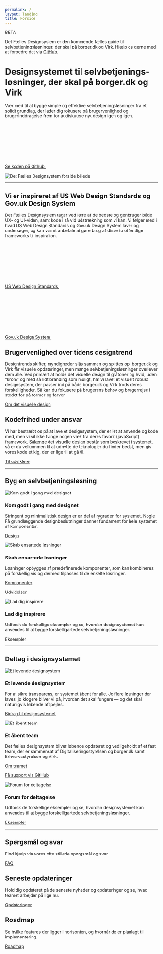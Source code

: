 ```yaml
---
permalink: /
layout: landing
title: Forside
---
```


<div class="alert alert-info" role="alert" aria-label="Styleguiden er gået i beta">
  <div class="alert-body">
      <p class="alert-heading">BETA</p>
      <p class="alert-text">Det Fælles Designsystem er den kommende fælles guide til selvbetjeningsløsninger, der skal på borger.dk og Virk. Hjælp os gerne med at forbedre det via <a href="https://github.com/detfaellesdesignsystem/dkfds-components">GitHub</a>.</p>
  </div>
</div>

<div class="row">
  <div class="col-12 col-md-5">
    <h1 class="mt-0">Designsystemet til selvbetjenings&shy;løsninger, der skal på borger.dk og Virk</h1>
    <p class="font-lead">
      Vær med til at bygge simple og effektive selvbetjeningsløsninger fra et solidt grundlag, der lader dig fokusere på brugervenlighed og brugerinddragelse frem for at diskutere nyt design igen og igen.
    </p>  
    <p>
      <a href="https://github.com/detfaellesdesignsystem/dkfds-components" class="icon-link">
        Se koden på Github
        <svg class="icon-svg"><use xlink:href="#open-in-new"></use></svg>
      </a>
    </p>
    <!--<p>
      <a href="#">
        Download designfilerne
      </a>
    </p>-->
  </div>
  <div class="col-12 col-md-7">
    <img src="{{ site.baseurl }}/img/descriptionimages/forsidebillede.png" alt="Det Fælles Designsystem forside billede" class="d-none d-md-block">
  </div>
</div>

<hr class="my-6">

<h2>Vi er inspireret af US Web Design Standards og Gov.uk Design System</h2>
<p class="font-lead">Det Fælles Designsystem tager ved lære af de bedste og genbruger både UX- og UI-viden, samt kode i så vid udstrækning som vi kan. Vi følger med i hvad US
Web Design Standards og Gov.uk Design System laver og undersøger, og kan varmt anbefale at gøre brug af disse to offentlige frameworks til inspiration.</p>
<p>
  <a href="https://v2.designsystem.digital.gov/" class="icon-link">
    US Web Design Standards
    <svg class="icon-svg"><use xlink:href="#open-in-new"></use></svg>
  </a>
</p>
<p>
  <a href="https://design-system.service.gov.uk/" class="icon-link">
    Gov.uk Design System
    <svg class="icon-svg"><use xlink:href="#open-in-new"></use></svg>
  </a>
</p>

<h2 >Brugervenlighed over tidens designtrend</h2>
<p class="font-lead">Designtrends skifter, myndigheder slås sammen og splittes op, borger.dk og Virk får visuelle opdateringer, men mange selvbetjeningsløsninger overlever dem alle. Ved primært at holde det visuelle design til gråtoner og hvid, uden “krom” og med så lidt branding som muligt, har vi lavet et visuelt robust designsystem, der passer ind på både borger.dk og Virk trods deres forskelligheder. Så kan du fokusere på brugerens behov og brugerrejse i stedet for på former og farver.</p>
<p>
  <a href="/dkfds-docs/design/visueltdesign/"> 
    Om det visuelle design
  </a>
</p>

<h2>Kodefrihed under ansvar</h2>
<p class="font-lead">Vi har bestræbt os på at lave et designsystem, der er let at anvende og kode med, men vi vil ikke tvinge nogen væk fra deres favorit (javaScript) framework. Sålænge det visuelle design består som beskrevet i systemet, så er du velkommen til at udnytte de teknologier du finder bedst, men giv vores kode et kig, den er lige til at gå til.</p>
<p>
  <a href="#"> 
    Til udviklere
  </a>
</p>

<hr class="my-6">

<h2>Byg en selvbetjeningsløsning</h2>
<div class="row">
  <div class="col-12 col-md-4">
    <div class="demo-img-container demo-img-container--turquoise">
      <img src="{{ site.baseurl }}/img/descriptionimages/format-line-style.svg" alt="Kom godt i gang med designet">
    </div>
    <h3 class="h4">Kom godt i gang med designet</h3>
    <p>Stringent og minimalistisk design er en del af rygraden for systemet. Nogle Få grundlæggende designbeslutninger danner fundament for hele systemet af komponenter.</p>
    <p><a href="/dkfds-docs/design/">Design</a></p>
  </div>
  <div class="col-12 col-md-4">
    <div class="demo-img-container demo-img-container--orange">
      <img src="{{ site.baseurl }}/img/descriptionimages/puzzle-outline.svg" alt="Skab ensartede løsninger">
    </div>
    <h3 class="h4">Skab ensartede løsninger</h3>
    <p>Løsninger opbygges af prædefinerede komponenter, som kan kombineres på forskellig vis og dermed tilpasses til de enkelte løsninger.</p>
    <p><a href="/dkfds-docs/komponenter/">Komponenter</a></p>
    <p><a href="/dkfds-docs/udvidelser/">Udvidelser</a></p>
  </div>
  <div class="col-12 col-md-4">
    <div class="demo-img-container demo-img-container--purple">
      <img src="{{ site.baseurl }}/img/descriptionimages/monitor-dashboard.svg" alt="Lad dig inspirere">
    </div>
    <h3 class="h4">Lad dig inspirere</h3>
    <p>Udforsk de forskellige eksempler og se, hvordan designsystemet kan anvendes til at bygge forskelligartede selvbetjeningsløsninger.</p>
    <p><a href="/dkfds-docs/eksempler/">Eksempler</a></p>
  </div>
</div>
<!--
<hr class="my-6">
-->
<!--<h2>Selvevaluer om din selvbetjeningsløsnings lever op til designkravene</h2>
<p>Selvevaluer om du overholder designsystemet, og se hvilke krav der gælder for selvbetjeningsløsninger, der skal på borger.dk og Virk.</p>
<p><a href="/dkfds-docs/krav/">Se om du lever op til kravet om brug af designsystemet</a></p>
-->
<hr class="my-6">

<h2>Deltag i designsystemet</h2>
<div class="row">
  <div class="col-12 col-md-4">
    <div class="demo-img-container demo-img-container--violet">
      <img src="{{ site.baseurl }}/img/descriptionimages/outline-share.svg" alt="Et levende designsystem">
    </div>
    <h3 class="h4">Et levende designsystem</h3>
    <p>For at sikre transparens, er systemet åbent for alle. Jo flere løsninger der laves, jo klogere bliver vi på, hvordan det skal fungere — og det skal naturligvis løbende afspejles.</p>
    <p><a href="/dkfds-docs/omdesignsystemet/">Bidrag til designsystemet</a></p>
  </div>
  <div class="col-12 col-md-4">
    <div class="demo-img-container demo-img-container--magenta">
      <img src="{{ site.baseurl }}/img/descriptionimages/outline-forum.svg" alt="Et åbent team">
    </div>
    <h3 class="h4">Et åbent team</h3>
    <p>Det fælles designsystem bliver løbende opdateret og vedligeholdt af et fast team, der er sammensat af Digitaliseringsstyrelsen og borger.dk samt Erhvervsstyrelsen og Virk.</p>
    <p><a href="/dkfds-docs/omdesignsystemet/">Om teamet</a></p>
    <p><a href="https://github.com/detfaellesdesignsystem/dkfds-components">Få support via GitHub</a></p>
  </div>
  <div class="col-12 col-md-4">
    <div class="demo-img-container demo-img-container--teal">
      <img src="{{ site.baseurl }}/img/descriptionimages/account-group.svg" alt="Forum for deltagelse">
    </div>
    <h3 class="h4">Forum for deltagelse</h3>
    <p>Udforsk de forskellige eksempler og se, hvordan designsystemet kan anvendes til at bygge forskelligartede selvbetjeningsløsninger.</p>
    <p><a href="/dkfds-docs/eksempler/">Eksempler</a></p>
  </div>
</div>

<hr class="my-6">

<h2>Spørgsmål og svar</h2>
<p>Find hjælp via vores ofte stillede spørgsmål og svar.</p>
<p><a href="/dkfds-docs/omdesignsystemet/">FAQ</a></p>

<h2>Seneste opdateringer</h2>
<p>Hold dig opdateret på de seneste nyheder og opdateringer og se, hvad teamet arbejder på lige nu.</p>
<p><a href="/dkfds-docs/omdesignsystemet/">Opdateringer</a></p>

<h2>Roadmap</h2>
<p>Se hvilke features der ligger i horisonten, og hvornår de er planlagt til implementering.</p>
<p><a href="/dkfds-docs/omdesignsystemet/">Roadmap</a></p>